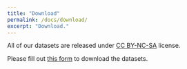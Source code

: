 ```yaml
---
title: "Download"
permalink: /docs/download/
excerpt: "Download."
---
```


All of our datasets are released under [CC BY-NC-SA](https://github.com/airvlab/cathdata/blob/main/LICENSE) license.

Please fill out [this form](https://docs.google.com/forms/d/1wFHbMSSRRivsnxPxJzbiyLIpi02H8szzY13BkbkF6fY) to download the datasets.